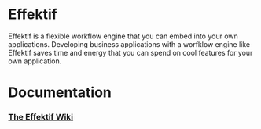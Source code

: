 # Effektif

Effektif is a flexible workflow engine that you can embed into your own applications.
Developing business applications with a worfklow engine like Effektif
saves time and energy that you can spend on cool features for your own application.

# Documentation

### [The Effektif Wiki](https://github.com/effektif/effektif/wiki)
